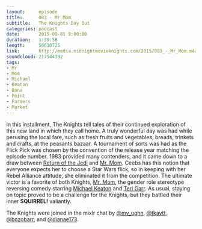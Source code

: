 ```yaml
---
layout:     episode
title:      083 - Mr Mom
subtitle:   The Knights Day Out
categories: podcast
date:       2015-08-01 9:00:00
duration:   1:39:58
length:     50610725
link:       http://media.midnightmovieknights.com/2015/083_-_Mr_Mom.m4a
soundcloud: 217544392
tags:
- Mr
- Mom
- Michael
- Keaton
- Dana
- Point
- Farmers
- Market
---
```

In this installment, The Knights tell tales of their continued exploration of this new land in which they call home. A truly wonderful day was had while perusing the local fare, such as fresh fruits and vegetables, breads, trinkets and crafts, at the peasants bazaar. A tournament of sorts was had as the Flick Pick was chosen by the convention of the release year matching the episode number. 1983 provided many contenders, and it came down to a draw between [Return of the Jedi](http://www.imdb.com/title/tt0086190/) and [Mr. Mom](http://www.imdb.com/title/tt0085970/). Ceebs has this notion that everyone expects her to choose a Star Wars flick, so in keeping with her Rebel Alliance attitude, she eliminated it from the competition. The ultimate victor is a favorite of both Knights, [Mr. Mom](http://www.imdb.com/title/tt0085970/), the gender role stereotype reversing comedy starring [Michael Keaton](http://www.imdb.com/name/nm0000474/) and [Teri Garr](http://www.imdb.com/name/nm0000414/). As usual, staying on topic proved to be a challenge for the Knights, but they battled their inner **SQUIRREL!** valiantly.  

The Knights were joined in the mixlr chat by [@mv_ughn](https://twitter.com/mv_ughn), [@tkaytt](https://twitter.com/tkaytt), [@bozobarr](https://twitter.com/bozobarr), and [@dianae173](https://twitter.com/dianae173).
